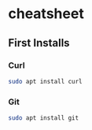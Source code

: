 # cheatsheet

## First Installs

### Curl

```bash
sudo apt install curl
```

### Git
```bash
sudo apt install git
```

